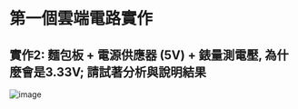 
# 第一個雲端電路實作

## 實作2: 麵包板 + 電源供應器 (5V) + 錶量測電壓, 為什麼會是3.33V; 請試著分析與說明結果

![image](https://github.com/User106/ec2024/assets/162288190/c81a6a66-bb66-4fd6-b783-f0d82822a6d3)
